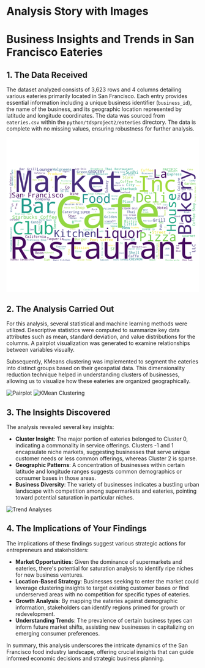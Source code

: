 # Analysis Story with Images

# Business Insights and Trends in San Francisco Eateries

## 1. The Data Received
The dataset analyzed consists of 3,623 rows and 4 columns detailing various eateries primarily located in San Francisco. Each entry provides essential information including a unique business identifier (`business_id`), the name of the business, and its geographic location represented by latitude and longitude coordinates. The data was sourced from `eateries.csv` within the `python/tdsproject2/eateries` directory. The data is complete with no missing values, ensuring robustness for further analysis.

![Word Cloud](eateries/img/word_cloud.png)

## 2. The Analysis Carried Out
For this analysis, several statistical and machine learning methods were utilized. Descriptive statistics were computed to summarize key data attributes such as mean, standard deviation, and value distributions for the columns. A pairplot visualization was generated to examine relationships between variables visually.

Subsequently, KMeans clustering was implemented to segment the eateries into distinct groups based on their geospatial data. This dimensionality reduction technique helped in understanding clusters of businesses, allowing us to visualize how these eateries are organized geographically.

![Pairplot](python/tdsproject2/eateries/pairplot.png)
![KMean Clustering](eateries/img/kmean_clustering.png)

## 3. The Insights Discovered
The analysis revealed several key insights:
- **Cluster Insight**: The major portion of eateries belonged to Cluster 0, indicating a commonality in service offerings. Clusters -1 and 1 encapsulate niche markets, suggesting businesses that serve unique customer needs or less common offerings, whereas Cluster 2 is sparse.
- **Geographic Patterns**: A concentration of businesses within certain latitude and longitude ranges suggests common demographics or consumer bases in those areas.
- **Business Diversity**: The variety of businesses indicates a bustling urban landscape with competition among supermarkets and eateries, pointing toward potential saturation in particular niches.

![Trend Analyses](eateries/img/trend_analysis.png)

## 4. The Implications of Your Findings
The implications of these findings suggest various strategic actions for entrepreneurs and stakeholders:
- **Market Opportunities**: Given the dominance of supermarkets and eateries, there's potential for saturation analysis to identify ripe niches for new business ventures.
- **Location-Based Strategy**: Businesses seeking to enter the market could leverage clustering insights to target existing customer bases or find underserved areas with no competition for specific types of eateries.
- **Growth Analysis**: By mapping the eateries against demographic information, stakeholders can identify regions primed for growth or redevelopment.
- **Understanding Trends**: The prevalence of certain business types can inform future market shifts, assisting new businesses in capitalizing on emerging consumer preferences.

In summary, this analysis underscores the intricate dynamics of the San Francisco food industry landscape, offering crucial insights that can guide informed economic decisions and strategic business planning.
